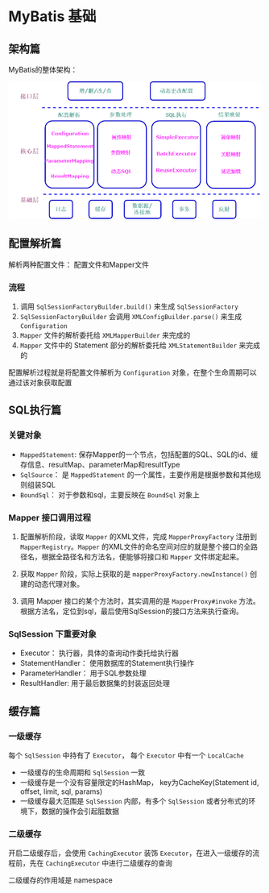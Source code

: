 # MyBatis 基础

## 架构篇

MyBatis的整体架构：

![](img/mybatis.png)

## 配置解析篇

解析两种配置文件： 配置文件和Mapper文件

### 流程

1. 调用 `SqlSessionFactoryBuilder.build()` 来生成 `SqlSessionFactory`
2. `SqlSessionFactoryBuilder` 会调用 `XMLConfigBuilder.parse()` 来生成 `Configuration`
3. `Mapper` 文件的解析委托给 `XMLMapperBuilder` 来完成的
4. `Mapper` 文件中的 Statement 部分的解析委托给 `XMLStatementBuilder` 来完成的

配置解析过程就是将配置文件解析为 `Configuration` 对象，在整个生命周期可以通过该对象获取配置

## SQL执行篇

### 关键对象

+ `MappedStatement`: 保存Mapper的一个节点，包括配置的SQL、SQL的id、缓存信息、resultMap、parameterMap和resultType
+ `SqlSource`： 是 `MappedStatement` 的一个属性，主要作用是根据参数和其他规则组装SQL
+ `BoundSql`： 对于参数和sql，主要反映在 `BoundSql` 对象上

### Mapper 接口调用过程

1. 配置解析阶段，读取 `Mapper` 的XML文件，完成 `MapperProxyFactory` 注册到 `MapperRegistry`。`Mapper` 的XML文件的命名空间对应的就是整个接口的全路径名，根据全路径名和方法名，便能够将接口和 `Mapper` 文件绑定起来。

2. 获取 `Mapper` 阶段，实际上获取的是 `mapperProxyFactory.newInstance()` 创建的动态代理对象。

3. 调用 Mapper 接口的某个方法时，其实调用的是 `MapperProxy#invoke` 方法。根据方法名，定位到sql，最后使用SqlSession的接口方法来执行查询。

### SqlSession 下重要对象

+ Executor： 执行器，具体的查询动作委托给执行器
+ StatementHandler： 使用数据库的Statement执行操作
+ ParameterHandler： 用于SQL参数处理
+ ResultHandler: 用于最后数据集的封装返回处理

## 缓存篇

### 一级缓存

每个 `SqlSession` 中持有了 `Executor`， 每个 `Executor` 中有一个 `LocalCache`

+ 一级缓存的生命周期和 `SqlSession` 一致
+ 一级缓存是一个没有容量限定的HashMap， key为CacheKey(Statement id, offset, limit, sql, params)
+ 一级缓存最大范围是 `SqlSession` 内部，有多个 `SqlSession` 或者分布式的环境下，数据的操作会引起脏数据

### 二级缓存

开启二级缓存后，会使用 `CachingExecutor` 装饰 `Executor`，在进入一级缓存的流程前，先在 `CachingExecutor` 中进行二级缓存的查询

二级缓存的作用域是 namespace